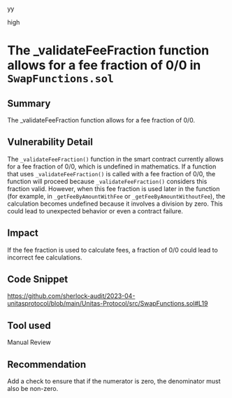 yy

high

# The _validateFeeFraction function allows for a fee fraction of 0/0 in `SwapFunctions.sol`

## Summary
The _validateFeeFraction function allows for a fee fraction of 0/0.

## Vulnerability Detail
The `_validateFeeFraction()` function in the smart contract currently allows for a fee fraction of 0/0, which is undefined in mathematics. If a function that uses `_validateFeeFraction()` is called with a fee fraction of 0/0, the function will proceed because `_validateFeeFraction()` considers this fraction valid. However, when this fee fraction is used later in the function (for example, in `_getFeeByAmountWithFee` or `_getFeeByAmountWithoutFee`), the calculation becomes undefined because it involves a division by zero. This could lead to unexpected behavior or even a contract failure.

## Impact
If the fee fraction is used to calculate fees, a fraction of 0/0 could lead to incorrect fee calculations. 

## Code Snippet
https://github.com/sherlock-audit/2023-04-unitasprotocol/blob/main/Unitas-Protocol/src/SwapFunctions.sol#L19

## Tool used
Manual Review

## Recommendation
Add a check to ensure that if the numerator is zero, the denominator must also be non-zero.